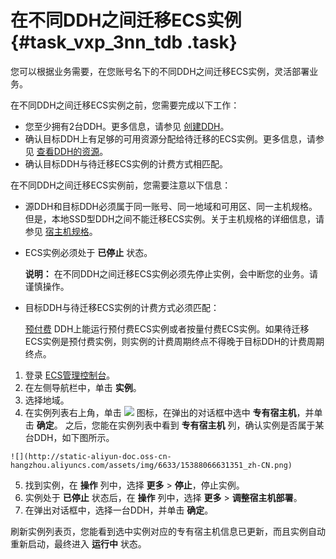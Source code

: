 # 在不同DDH之间迁移ECS实例 {#task_vxp_3nn_tdb .task}

您可以根据业务需要，在您账号名下的不同DDH之间迁移ECS实例，灵活部署业务。

在不同DDH之间迁移ECS实例之前，您需要完成以下工作：

-   您至少拥有2台DDH。更多信息，请参见 [创建DDH](../../../../cn.zh-CN/快速入门/创建DDH.md#)。
-   确认目标DDH上有足够的可用资源分配给待迁移的ECS实例。更多信息，请参见 [查看DDH的资源](cn.zh-CN/用户指南/查看DDH的资源.md#)。
-   确认目标DDH与待迁移ECS实例的计费方式相匹配。

在不同DDH之间迁移ECS实例前，您需要注意以下信息：

-   源DDH和目标DDH必须属于同一账号、同一地域和可用区、同一主机规格。但是，本地SSD型DDH之间不能迁移ECS实例。关于主机规格的详细信息，请参见 [宿主机规格](../../../../cn.zh-CN/产品简介/宿主机规格.md#)。
-   ECS实例必须处于 **已停止** 状态。

    **说明：** 在不同DDH之间迁移ECS实例必须先停止实例，会中断您的业务。请谨慎操作。

-   目标DDH与待迁移ECS实例的计费方式必须匹配：

    [预付费](../../../../cn.zh-CN/产品定价/预付费.md#) DDH上能运行预付费ECS实例或者按量付费ECS实例。如果待迁移ECS实例是预付费实例，则实例的计费周期终点不得晚于目标DDH的计费周期终点。


1.   登录 [ECS管理控制台](https://ecs.console.aliyun.com/#/home)。 
2.   在左侧导航栏中，单击 **实例**。 
3.   选择地域。 
4.   在实例列表右上角，单击 ![](http://static-aliyun-doc.oss-cn-hangzhou.aliyuncs.com/assets/img/6633/15388066631350_zh-CN.png) 图标，在弹出的对话框中选中 **专有宿主机**，并单击 **确定**。 之后，您能在实例列表中看到 **专有宿主机** 列，确认实例是否属于某台DDH，如下图所示。

    ![](http://static-aliyun-doc.oss-cn-hangzhou.aliyuncs.com/assets/img/6633/15388066631351_zh-CN.png)

5.   找到实例，在 **操作** 列中，选择 **更多** \> **停止**，停止实例。 
6.   实例处于 **已停止** 状态后，在 **操作** 列中，选择 **更多** \> **调整宿主机部署**。 
7.   在弹出对话框中，选择一台DDH，并单击 **确定**。 

刷新实例列表页，您能看到选中实例对应的专有宿主机信息已更新，而且实例自动重新启动，最终进入 **运行中** 状态。

